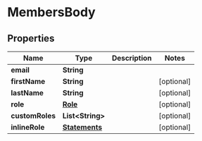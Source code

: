 
# MembersBody

## Properties
Name | Type | Description | Notes
------------ | ------------- | ------------- | -------------
**email** | **String** |  | 
**firstName** | **String** |  |  [optional]
**lastName** | **String** |  |  [optional]
**role** | [**Role**](Role.md) |  |  [optional]
**customRoles** | **List&lt;String&gt;** |  |  [optional]
**inlineRole** | [**Statements**](Statements.md) |  |  [optional]



